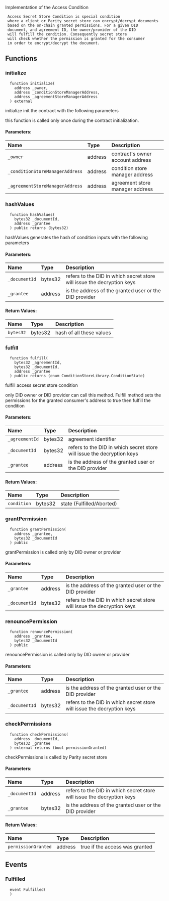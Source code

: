 
Implementation of the Access Condition

     Access Secret Store Condition is special condition
     where a client or Parity secret store can encrypt/decrypt documents 
     based on the on-chain granted permissions. For a given DID 
     document, and agreement ID, the owner/provider of the DID 
     will fulfill the condition. Consequently secret store 
     will check whether the permission is granted for the consumer
     in order to encrypt/decrypt the document.

## Functions
### initialize
```solidity
  function initialize(
    address _owner,
    address _conditionStoreManagerAddress,
    address _agreementStoreManagerAddress
  ) external
```
initialize init the 
      contract with the following parameters

this function is called only once during the contract
      initialization.

#### Parameters:
| Name | Type | Description                                                          |
| :--- | :--- | :------------------------------------------------------------------- |
|`_owner` | address | contract's owner account address
|`_conditionStoreManagerAddress` | address | condition store manager address
|`_agreementStoreManagerAddress` | address | agreement store manager address

### hashValues
```solidity
  function hashValues(
    bytes32 _documentId,
    address _grantee
  ) public returns (bytes32)
```
hashValues generates the hash of condition inputs 
       with the following parameters


#### Parameters:
| Name | Type | Description                                                          |
| :--- | :--- | :------------------------------------------------------------------- |
|`_documentId` | bytes32 | refers to the DID in which secret store will issue the decryption keys
|`_grantee` | address | is the address of the granted user or the DID provider

#### Return Values:
| Name                           | Type          | Description                                                                  |
| :----------------------------- | :------------ | :--------------------------------------------------------------------------- |
|`bytes32`| bytes32 | hash of all these values
### fulfill
```solidity
  function fulfill(
    bytes32 _agreementId,
    bytes32 _documentId,
    address _grantee
  ) public returns (enum ConditionStoreLibrary.ConditionState)
```
fulfill access secret store condition

only DID owner or DID provider can call this
      method. Fulfill method sets the permissions 
      for the granted consumer's address to true then
      fulfill the condition

#### Parameters:
| Name | Type | Description                                                          |
| :--- | :--- | :------------------------------------------------------------------- |
|`_agreementId` | bytes32 | agreement identifier
|`_documentId` | bytes32 | refers to the DID in which secret store will issue the decryption keys
|`_grantee` | address | is the address of the granted user or the DID provider

#### Return Values:
| Name                           | Type          | Description                                                                  |
| :----------------------------- | :------------ | :--------------------------------------------------------------------------- |
|`condition`| bytes32 | state (Fulfilled/Aborted)
### grantPermission
```solidity
  function grantPermission(
    address _grantee,
    bytes32 _documentId
  ) public
```
grantPermission is called only by DID owner or provider


#### Parameters:
| Name | Type | Description                                                          |
| :--- | :--- | :------------------------------------------------------------------- |
|`_grantee` | address | is the address of the granted user or the DID provider
|`_documentId` | bytes32 | refers to the DID in which secret store will issue the decryption keys

### renouncePermission
```solidity
  function renouncePermission(
    address _grantee,
    bytes32 _documentId
  ) public
```
renouncePermission is called only by DID owner or provider


#### Parameters:
| Name | Type | Description                                                          |
| :--- | :--- | :------------------------------------------------------------------- |
|`_grantee` | address | is the address of the granted user or the DID provider
|`_documentId` | bytes32 | refers to the DID in which secret store will issue the decryption keys

### checkPermissions
```solidity
  function checkPermissions(
    address _documentId,
    bytes32 _grantee
  ) external returns (bool permissionGranted)
```
checkPermissions is called by Parity secret store


#### Parameters:
| Name | Type | Description                                                          |
| :--- | :--- | :------------------------------------------------------------------- |
|`_documentId` | address | refers to the DID in which secret store will issue the decryption keys
|`_grantee` | bytes32 | is the address of the granted user or the DID provider

#### Return Values:
| Name                           | Type          | Description                                                                  |
| :----------------------------- | :------------ | :--------------------------------------------------------------------------- |
|`permissionGranted`| address | true if the access was granted
## Events
### Fulfilled
```solidity
  event Fulfilled(
  )
```



